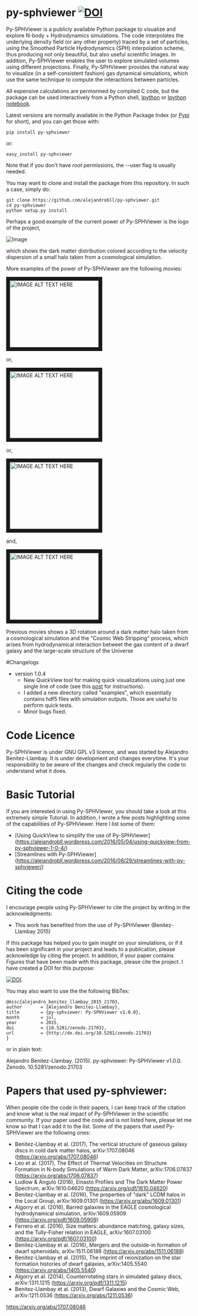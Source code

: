 # py-sphviewer [![DOI](https://zenodo.org/badge/doi/10.5281/zenodo.21703.svg)](http://dx.doi.org/10.5281/zenodo.21703)

Py-SPHViewer is a publicly available Python package to visualize and explore N-body + Hydrodynamics simulations. The code interpolates the underlying density field (or any other property) traced by a set of particles, using the Smoothed Particle Hydrodynamics (SPH) interpolation scheme, thus producing not only beautiful, but also useful scientific images. In addition, Py-SPHViewer enables the user to explore simulated volumes using different projections. Finally, Py-SPHViewer provides the natural way to visualize (in a self-consistent fashion) gas dynamical simulations, which use the same technique to compute the interactions between particles.


All expensive calculations are permormed by compiled C code, but the package can be used interactively from a Python shell, [Ipython](http://ipython.org/) or [Ipython notebook](http://ipython.org/). 
 
Latest versions are normally available in the Python Package Index (or [Pypi](https://pypi.python.org/pypi?:action=display&name=py-sphviewer&version=0.166) for short), and you can get those with:

    pip install py-sphviewer 

or:

    easy_install py-sphviewer 

Note that if you don't have *root* permissions, the --user flag is usually needed.

You may want to clone and install the package from this repository. In such a case, simply do:

    git clone https://github.com/alejandrobll/py-sphviewer.git
    cd py-sphviewer
    python setup.py install

Perhaps a good example of the current power of Py-SPHViewer is the logo of the project, 

![Image](https://raw.githubusercontent.com/alejandrobll/py-sphviewer/master/wiki/pysph-logo_small.png)

which shows the dark matter distribution colored according to the velocity dispersion of a small halo taken from a cosmological simulation.

More examples of the power of Py-SPHViewer are the following movies:

<a href="http://www.youtube.com/watch?v=4ZIgVbNlDU4
" target="_blank"><img src="http://img.youtube.com/vi/vqGYURAgYUY/0.jpg" 
alt="IMAGE ALT TEXT HERE" width="240" height="180" border="10" /></a>

or, 

<a href="https://www.youtube.com/watch?v=2kOMkjETYdU
" target="_blank"><img src="http://img.youtube.com/vi/2kOMkjETYdU/0.jpg" 
alt="IMAGE ALT TEXT HERE" width="240" height="180" border="10" /></a>

or,

<a href="http://www.youtube.com/watch?feature=player_embedded&v=O6Adwk41J58
" target="_blank"><img src="http://img.youtube.com/vi/O6Adwk41J58/0.jpg" 
alt="IMAGE ALT TEXT HERE" width="240" height="180" border="10" /></a>

and, 

<a href="http://www.youtube.com/watch?feature=player_embedded&v=XOcCguGU0cE
" target="_blank"><img src="http://img.youtube.com/vi/XOcCguGU0cE/0.jpg" 
alt="IMAGE ALT TEXT HERE" width="240" height="180" border="10" /></a>

Previous movies shows a 3D rotation around a dark matter halo taken from a cosmological simulation and the "Cosmic Web Stripping" process, which arises from hydrodynamical interaction betweet the gas content of a dwarf galaxy and the large-scale structure of the Universe

#Changelogs
- version 1.0.4
   * New QuickView tool for making quick visualizations using just one single line of code (see this [post](https://alejandrobll.wordpress.com/2016/05/04/using-quickview-from-py-sphviewer-1-0-4/) for instructions).
   * I added a new directory called "examples", which essentially contains hdf5 files with simulation outputs. Those are useful to perform quick tests. 
   * Minor bugs fixed.


# Code Licence

Py-SPHViewer is under GNU GPL v3 licence, and was started by Alejandro Benitez-Llambay. It is under development and changes everytime. It's your responsibility to be aware of the changes and check regularly the code to understand what it does.

# Basic Tutorial

If you are interested in using Py-SPHVIewer, you should take a look at this extremely simple Tutorial. In addition, I wrote a few posts highlighting some of the capabilities of Py-SPHViewer. Here I list some of them:

* [Using QuickView to simplify the use of Py-SPHViewer] (https://alejandrobll.wordpress.com/2016/05/04/using-quickview-from-py-sphviewer-1-0-4/)
* [Streamlines with Py-SPHViewer] (https://alejandrobll.wordpress.com/2016/08/29/streamlines-with-py-sphviewer/)

# Citing the code

I encourage people using Py-SPHViewer to cite the project by writing in the acknowledgments:

* This work has benefited from the use of Py-SPHViewer (Benitez-Llambay 2015)

If this package has helped you to gain insight on your simulations, or if it has been significant in your project and leads to a publication, please acknowledge by citing the project. In addition, if your paper contains Figures that have been made with this package, please cite the project. I have created a DOI for this purpose:

[![DOI](https://zenodo.org/badge/doi/10.5281/zenodo.21703.svg)](http://dx.doi.org/10.5281/zenodo.21703).

You may also want to use the the following BibTex:

    @misc{alejandro_benitez_llambay_2015_21703,
    author       = {Alejandro Benitez-Llambay},
    title        = {py-sphviewer: Py-SPHViewer v1.0.0},
    month        = jul,
    year         = 2015,
    doi          = {10.5281/zenodo.21703},
    url          = {http://dx.doi.org/10.5281/zenodo.21703}
    }

or in plain text:

Alejandro Benitez-Llambay. (2015). py-sphviewer: Py-SPHViewer v1.0.0. Zenodo. 10.5281/zenodo.21703

# Papers that used py-sphviewer:

When people cite the code in their papers, I can keep track of the citation and know what is the real impact of Py-SPHViewer in the scientific community. If your paper used the code and is not listed here, please let me know so that I can add it to the list. Some of the papers that used Py-SPHViewer are the following ones:

* Benitez-Llambay et al. (2017), The vertical structure of gaseous galaxy discs in cold dark matter halos, arXiv:1707.08046 (https://arxiv.org/abs/1707.08046)
* Leo et al. (2017), The Effect of Thermal Velocities on
Structure Formation in N-body Simulations of Warm Dark Matter, arXiv:1706.07837 (https://arxiv.org/abs/1706.07837)
* Ludlow & Angulo (2016), Einasto Profiles and The Dark Matter Power Spectrum, arXiv:1610.04620 (https://arxiv.org/pdf/1610.04620)
* Benitez-Llambay et al. (2016), The properties of "dark" LCDM halos in the Local Group, arXiv:1609.01301 (https://arxiv.org/abs/1609.01301)
* Algorry et al. (2016), Barred galaxies in the EAGLE cosmological hydrodynamical simulation, arXiv:1609.05909 (https://arxiv.org/pdf/1609.05909)
* Ferrero et al. (2016), Size matters: abundance matching, galaxy sizes, and the Tully-Fisher relation in EAGLE, arXiv:1607.03100 (https://arxiv.org/pdf/1607.03100)
* Benitez-Llambay et al. (2016), Mergers and the outside-in formation of dwarf spheroidals, arXiv:1511.06188 (https://arxiv.org/abs/1511.06188)
* Benitez-Llambay et al. (2015), The imprint of reionization on the star formation histories of dwarf galaxies, arXiv:1405.5540 (https://arxiv.org/abs/1405.5540)
* Algorry et al. (2014), Counterrotating stars in simulated galaxy discs, arXiv:1311.1215 (https://arxiv.org/pdf/1311.1215)
* Benitez-Llambay et al. (2013), Dwarf Galaxies and the Cosmic Web, arXiv:1211.0536 (https://arxiv.org/abs/1211.0536)

https://arxiv.org/abs/1707.08046




